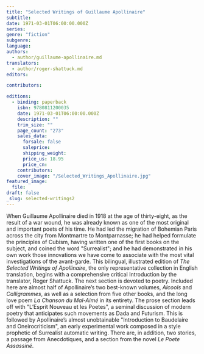 ```yaml
---
title: "Selected Writings of Guillaume Apollinaire"
subtitle:
date: 1971-03-01T06:00:00.000Z
series:
genre: "fiction"
subgenre:
language:
authors:
  - author/guillaume-apollinaire.md
translators:
  - author/roger-shattuck.md
editors:

contributors:

editions:
  - binding: paperback
    isbn: 9780811200035
    date: 1971-03-01T06:00:00.000Z
    description: ""
    trim_size: ""
    page_count: "273"
    sales_data:
      forsale: false
      saleprice:
      shipping_weight:
      price_us: 18.95
      price_cn:
    contributors:
    cover_image: "/Selected_Writings_Apollinaire.jpg"
featured_image:
  file:
draft: false
_slug: selected-writings2
---
```


When Guillaume Apollinaire died in 1918 at the age of thirty-eight, as the result of a war wound, he was already known as one of the most original and important poets of his time. He had led the migration of Bohemian Paris across the city from Montmartre to Montparnasse; he had helped formulate the principles of Cubism, having written one of the first books on the subject, and coined the word "Surrealist"; and he had demonstrated in his own work those innovations we have come to associate with the most vital investigations of the avant-garde. This bilingual, illustrated edition of _The Selected Writings of Apollinaire_, the only representative collection in English translation, begins with a comprehensive critical Introduction by the translator, Roger Shattuck. The next section is devoted to poetry. Included here are almost half of Apollinaire’s two best-known volumes, _Alcools_ and _Calligrammes_, as well as a selection from five other books, and the long love poem _La Chanson du Mal-Aimé_ in its entirety. The prose section leads off with "L’Esprit Nouveau et les Poetes", a seminal discussion of modern poetry that anticipates such movements as Dada and Futurism. This is followed by Apollinaire’s almost unobtainable "Introduction to Baudelaire and Oneirocriticism", an early experimental work composed in a style prophetic of Surrealist automatic writing. There are, in addition, two stories, a passage from Anecdotiques, and a section from the novel _Le Poete Assassiné_.

